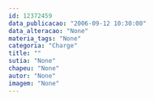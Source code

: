```yaml
---
id: 12372459
data_publicacao: "2006-09-12 10:30:00"
data_alteracao: "None"
materia_tags: "None"
categoria: "Charge"
title: ""
sutia: "None"
chapeu: "None"
autor: "None"
imagem: "None"
---
```

<p> </p>
